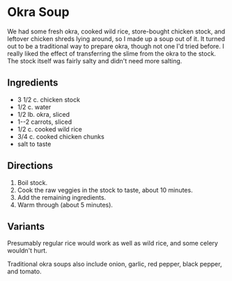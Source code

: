 # Okra Soup

We had some fresh okra, cooked wild rice, store-bought chicken stock, and leftover chicken shreds lying around, so I made up a soup out of it.  It turned out to be a traditional way to prepare okra, though not one I'd tried before.  I really liked the effect of transferring the slime from the okra to the stock.  The stock itself was fairly salty and didn't need more salting.

## Ingredients

* 3 1/2 c. chicken stock
* 1/2 c. water
* 1/2 lb. okra, sliced
* 1--2 carrots, sliced
* 1/2 c. cooked wild rice
* 3/4 c. cooked chicken chunks
* salt to taste

## Directions

1. Boil stock.
2. Cook the raw veggies in the stock to taste, about 10 minutes.
3. Add the remaining ingredients.
4. Warm through (about 5 minutes).

## Variants

Presumably regular rice would work as well as wild rice, and some celery wouldn't hurt.

Traditional okra soups also include onion, garlic, red pepper, black pepper, and tomato.
